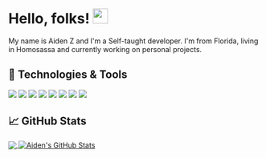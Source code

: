 # Hello, folks! <img src="https://raw.githubusercontent.com/MartinHeinz/MartinHeinz/master/wave.gif" width="30px">

My name is Aiden Z and I'm a Self-taught developer. I'm from Florida, living in Homosassa and currently working on personal projects.

## 🔧 Technologies & Tools
![](https://img.shields.io/badge/OS-Windows-informational?style=flat&logo=windows&logoColor=white&color=008000)
![](https://img.shields.io/badge/Editor-Atom-informational?style=flat&logo=Atom&logoColor=white&color=008000)
![](https://img.shields.io/badge/Code-HTML5-informational?style=flat&logo=html5&logoColor=white&color=008000)
![](https://img.shields.io/badge/Code-CSS3-informational?style=flat&logo=css3&logoColor=white&color=008000)
![](https://img.shields.io/badge/Code-JavaScript-informational?style=flat&logo=JavaScript&logoColor=white&color=008000)
![](https://img.shields.io/badge/Code-TypeScript-informational?style=flat&logo=TypeScript&logoColor=white&color=008000)
![](https://img.shields.io/badge/Code-React-informational?style=flat&logo=React&logoColor=white&color=008000)
![](https://img.shields.io/badge/Shell-Windows_Terminal-informational?style=flat&logo=windows%20terminal&logoColor=white&color=008000)

## &#x1f4c8; GitHub Stats

<a href="https://github.com/aiden-z-source/aiden-z-source">
  <img align="center" src="https://github-readme-stats.vercel.app/api/top-langs/?username=aiden-z-source&title_color=ffffff&text_color=c9cacc&icon_color=2bbc8a&bg_color=1d1f21" />
</a>
<a href="https://github.com/aiden-z-source/aiden-z-source">
  <img align="center" src="https://github-readme-stats.vercel.app/api?username=aiden-z-source&show_icons=true&line_height=27&count_private=true&title_color=ffffff&text_color=c9cacc&icon_color=008000&bg_color=1d1f21" alt="Aiden's GitHub Stats" />
</a>
